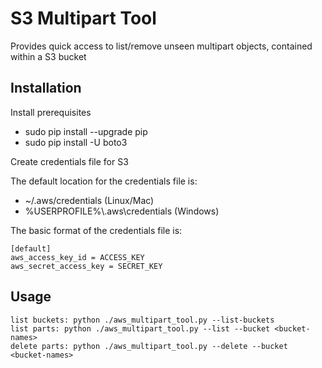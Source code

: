 # S3 Multipart Tool
Provides quick access to list/remove unseen multipart objects, contained within a S3 bucket

## Installation

Install prerequisites

* sudo pip install --upgrade pip
* sudo pip install -U boto3


Create credentials file for S3

The default location for the credentials file is:

* ~/.aws/credentials (Linux/Mac)
* %USERPROFILE%\\.aws\\credentials  (Windows)

The basic format of the credentials file is:
```
[default]
aws_access_key_id = ACCESS_KEY
aws_secret_access_key = SECRET_KEY
```

## Usage
```
list buckets: python ./aws_multipart_tool.py --list-buckets
list parts: python ./aws_multipart_tool.py --list --bucket <bucket-names>
delete parts: python ./aws_multipart_tool.py --delete --bucket <bucket-names>
```
